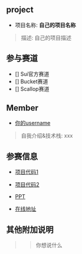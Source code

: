 ## project
- 项目名称: **自己的项目名称**
> 描述: 自己的项目描述

## 参与赛道
- [] Sui官方赛道
- [] Bucket赛道
- [] Scallop赛道

## Member
- [你的username](https://github.com/你的username)
> 自我介绍&技术栈: xxx

## 参赛信息
- [项目代码1](*8)
- [项目代码2](**)

- [PPT]()
- [在线地址]()

## 其他附加说明
>> 你想说什么
